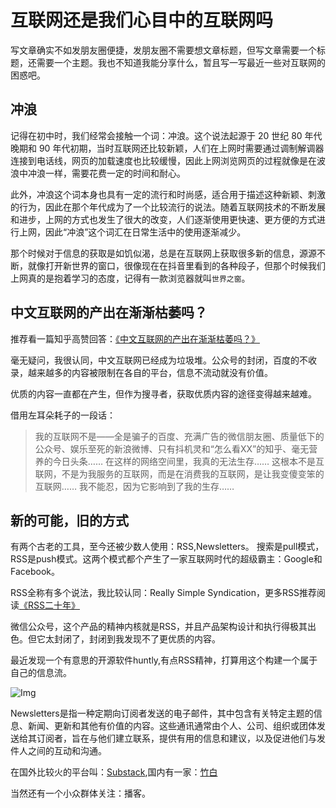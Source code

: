 # 互联网还是我们心目中的互联网吗

写文章确实不如发朋友圈便捷，发朋友圈不需要想文章标题，但写文章需要一个标题，还需要一个主题。我也不知道我能分享什么，暂且写一写最近一些对互联网的困惑吧。

## 冲浪

记得在初中时，我们经常会接触一个词：冲浪。这个说法起源于 20 世纪 80 年代晚期和 90 年代初期，当时互联网还比较新颖，人们在上网时需要通过调制解调器连接到电话线，网页的加载速度也比较缓慢，因此上网浏览网页的过程就像是在波浪中冲浪一样，需要花费一定的时间和耐心。

此外，冲浪这个词本身也具有一定的流行和时尚感，适合用于描述这种新颖、刺激的行为，因此在那个年代成为了一个比较流行的说法。随着互联网技术的不断发展和进步，上网的方式也发生了很大的改变，人们逐渐使用更快速、更方便的方式进行上网，因此“冲浪”这个词汇在日常生活中的使用逐渐减少。

那个时候对于信息的获取是如饥似渴，总是在互联网上获取很多新的信息，源源不断，就像打开新世界的窗口，很像现在在抖音里看到的各种段子，但那个时候我们上网真的是抱着学习的态度，记得有一款浏览器就叫`世界之窗`。

## 中文互联网的产出在渐渐枯萎吗？

推荐看一篇知乎高赞回答：[《中文互联网的产出在渐渐枯萎吗？》](https://www.zhihu.com/question/49684783/answer/2305132342)

毫无疑问，我很认同，中文互联网已经成为垃圾堆。公众号的封闭，百度的不收录，越来越多的内容被限制在各自的平台，信息不流动就没有价值。

优质的内容一直都在产生，但作为搜寻者，获取优质内容的途径变得越来越难。

借用左耳朵耗子的一段话：
> 我的互联网不是——全是骗子的百度、充满广告的微信朋友圈、质量低下的公众号、娱乐至死的新浪微博、只有抖机灵和“怎么看XX”的知乎、毫无营养的今日头条…… 在这样的网络空间里，我真的无法生存…… 这根本不是互联网，不是为我服务的互联网，而是在消费我的互联网，是让我变傻变笨的互联网…… 我不能忍，因为它影响到了我的生存……


## 新的可能，旧的方式

有两个古老的工具，至今还被少数人使用：RSS,Newsletters。
搜索是pull模式，RSS是push模式。这两个模式都个产生了一家互联网时代的超级霸主：Google和Facebook。

RSS全称有多个说法，我比较认同：Really Simple Syndication，更多RSS推荐阅读[《RSS二十年》](https://mp.weixin.qq.com/s/VUhz2Tg08UqYSAZB6nU9MQ)

微信公众号，这个产品的精神内核就是RSS，并且产品架构设计和执行得极其出色。但它太封闭了，封闭到我发现不了更优质的内容。

最近发现一个有意思的开源软件huntly,有点RSS精神，打算用这个构建一个属于自己的信息流。

![Img](http://static.trumandu.top/yank-note-picgo-img-20230320183424.png)

Newsletters是指一种定期向订阅者发送的电子邮件，其中包含有关特定主题的信息、新闻、更新和其他有价值的内容。这些通讯通常由个人、公司、组织或团体发送给其订阅者，旨在与他们建立联系，提供有用的信息和建议，以及促进他们与发件人之间的互动和沟通。

在国外比较火的平台叫：[Substack](https://substack.com/),国内有一家：[竹白](https://trumandu.zhubai.love/)

当然还有一个小众群体关注：播客。
